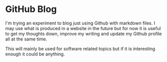 # GitHub Blog

I'm trying an experiment to blog just using Github with markdown files. I may use what is produced in a website in the future but for now it is useful to get my thoughts down, improve my writing and update my Github profile all at the same time.

This will mainly be used for software related topics but if it is interesting enough it could be anything. 
